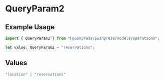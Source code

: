 # QueryParam2

## Example Usage

```typescript
import { QueryParam2 } from "@pushpress/pushpress/models/operations";

let value: QueryParam2 = "reservations";
```

## Values

```typescript
"location" | "reservations"
```